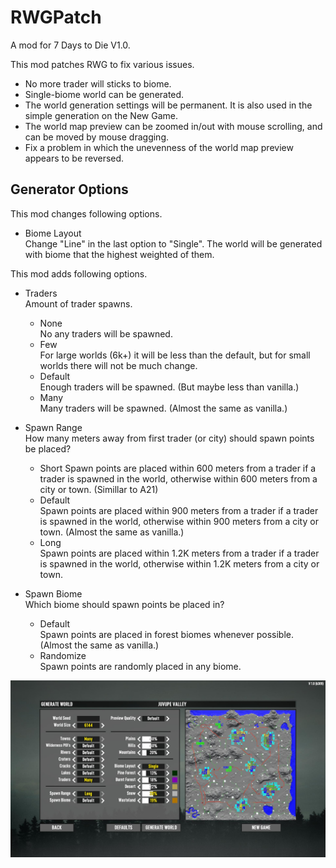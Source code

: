 # RWGPatch

A mod for 7 Days to Die V1.0.

This mod patches RWG to fix various issues.

- No more trader will sticks to biome.
- Single-biome world can be generated.
- The world generation settings will be permanent. It is also used in the simple generation on the New Game.
- The world map preview can be zoomed in/out with mouse scrolling, and can be moved by mouse dragging.
- Fix a problem in which the unevenness of the world map preview appears to be reversed.

## Generator Options

This mod changes following options.

- Biome Layout  
  Change "Line" in the last option to "Single". The world will be generated with biome that the highest weighted of them.

This mod adds following options.

- Traders  
  Amount of trader spawns.

  - None  
    No any traders will be spawned.
  - Few  
    For large worlds (6k+) it will be less than the default, but for small worlds there will not be much change.
  - Default  
    Enough traders will be spawned. (But maybe less than vanilla.)
  - Many  
    Many traders will be spawned. (Almost the same as vanilla.)

- Spawn Range  
  How many meters away from first trader (or city) should spawn points be placed?

  - Short
    Spawn points are placed within 600 meters from a trader if a trader is spawned in the world, otherwise within 600 meters from a city or town. (Simillar to A21)
  - Default  
    Spawn points are placed within 900 meters from a trader if a trader is spawned in the world, otherwise within 900 meters from a city or town. (Almost the same as vanilla.)
  - Long  
    Spawn points are placed within 1.2K meters from a trader if a trader is spawned in the world, otherwise within 1.2K meters from a city or town.

- Spawn Biome  
  Which biome should spawn points be placed in?

  - Default  
    Spawn points are placed in forest biomes whenever possible. (Almost the same as vanilla.)
  - Randomize  
    Spawn points are randomly placed in any biome.

![Screenshot](screenshot.jpg)
